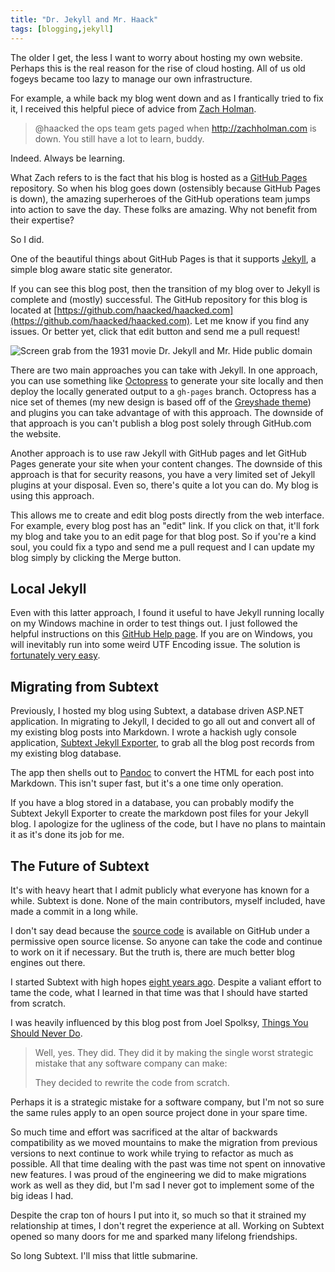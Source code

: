 ```yaml
---
title: "Dr. Jekyll and Mr. Haack"
tags: [blogging,jekyll]
---
```


The older I get, the less I want to worry about hosting my own website. Perhaps this is the real reason for the rise of cloud hosting. All of us old fogeys became too lazy to manage our own infrastructure.

For example, a while back my blog went down and as I frantically tried to fix it, I received this helpful piece of advice from [Zach Holman](http://zachholman.com/).

> @haacked the ops team gets paged when http://zachholman.com  is down. You still have a lot to learn, buddy.

Indeed. Always be learning.

What Zach refers to is the fact that his blog is hosted as a [GitHub Pages](http://pages.github.com/) repository. So when his blog goes down (ostensibly because GitHub Pages is down), the amazing superheroes of the GitHub operations team jumps into action to save the day. These folks are amazing. Why not benefit from their expertise?

So I did.

One of the beautiful things about GitHub Pages is that it supports [Jekyll](http://jekyllrb.com/), a simple blog aware static site generator.

If you can see this blog post, then the transition of my blog over to Jekyll is complete and (mostly) successful. The GitHub repository for this blog is located at [https://github.com/haacked/haacked.com](https://github.com/haacked/haacked.com). Let me know if you find any issues. Or better yet, click that edit button and send me a pull request!

![Screen grab from the 1931 movie Dr. Jekyll and Mr. Hide public domain](https://f.cloud.github.com/assets/19977/1656110/a3f8b280-5b6d-11e3-818d-c06ab05bd613.jpg)

There are two main approaches you can take with Jekyll. In one approach, you can use something like [Octopress](http://octopress.org/) to generate your site locally and then deploy the locally generated output to a `gh-pages` branch. Octopress has a nice set of themes (my new design is based off of the [Greyshade theme](https://github.com/shashankmehta/greyshade)) and plugins you can take advantage of with this approach. The downside of that approach is you can't publish a blog post solely through GitHub.com the website.

Another approach is to use raw Jekyll with GitHub pages and let GitHub Pages generate your site when your content changes. The downside of this approach is that for security reasons, you have a very limited set of Jekyll plugins at your disposal. Even so, there's quite a lot you can do. My blog is using this approach.

This allows me to create and edit blog posts directly from the web interface. For example, every blog post has an "edit" link. If you click on that, it'll fork my blog and take you to an edit page for that blog post. So if you're a kind soul, you could fix a typo and send me a pull request and I can update my blog simply by clicking the Merge button.

## Local Jekyll

Even with this latter approach, I found it useful to have Jekyll running locally on my Windows machine in order to test things out. I just followed the helpful instructions on this [GitHub Help page](https://help.github.com/articles/using-jekyll-with-pages). If you are on Windows, you will inevitably run into some weird UTF Encoding issue. The solution is [fortunately very easy](http://joseoncode.com/2011/11/27/solving-utf-problem-with-jekyll-on-windows/).

## Migrating from Subtext

Previously, I hosted my blog using Subtext, a database driven ASP.NET application. In migrating to Jekyll, I decided to go all out and convert all of my existing blog posts into Markdown. I wrote a hackish ugly console application, [Subtext Jekyll Exporter](https://github.com/Haacked/subtext-jekyll-exporter), to grab all the blog post records from my existing blog database.

The app then shells out to [Pandoc](http://johnmacfarlane.net/pandoc/) to convert the HTML for each post into Markdown. This isn't super fast, but it's a one time only operation.

If you have a blog stored in a database, you can probably modify the Subtext Jekyll Exporter to create the markdown post files for your Jekyll blog. I apologize for the ugliness of the code, but I have no plans to maintain it as it's done its job for me.

## The Future of Subtext

It's with heavy heart that I admit publicly what everyone has known for a while. Subtext is done. None of the main contributors, myself included, have made a commit in a long while.

I don't say dead because the [source code](https://github.com/haacked/subtext) is available on GitHub under a permissive open source license. So anyone can take the code and continue to work on it if necessary. But the truth is, there are much better blog engines out there.

I started Subtext with high hopes [eight years ago](https://haacked.com/archive/2005/05/04/announcing-subtext.aspx). Despite a valiant effort to tame the code, what I learned in that time was that I should have started from scratch.

I was heavily influenced by this blog post from Joel Spolksy, [Things You Should Never Do](http://www.joelonsoftware.com/articles/fog0000000069.html).

> Well, yes. They did. They did it by making the single worst strategic mistake that any software company can make:
>
> They decided to rewrite the code from scratch.

Perhaps it is a strategic mistake for a software company, but I'm not so sure the same rules apply to an open source project done in your spare time.

So much time and effort was sacrificed at the altar of backwards compatibility as we moved mountains to make the migration from previous versions to next continue to work while trying to refactor as much as possible. All that time dealing with the past was time not spent on innovative new features. I was proud of the engineering we did to make migrations work as well as they did, but I'm sad I never got to implement some of the big ideas I had.

Despite the crap ton of hours I put into it, so much so that it strained my relationship at times, I don't regret the experience at all. Working on Subtext opened so many doors for me and sparked many lifelong friendships.

So long Subtext. I'll miss that little submarine.
